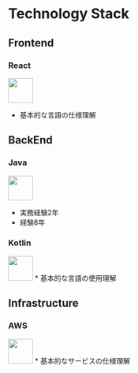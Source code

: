 # Technology Stack

## Frontend
### React
<img src="https://cdn.jsdelivr.net/gh/devicons/devicon/icons/react/react-original.svg" width="50" length="50" />

* 基本的な言語の仕様理解

## BackEnd
### Java
<img src="https://cdn.jsdelivr.net/gh/devicons/devicon/icons/java/java-original-wordmark.svg" width="50" length="50" />

* 実務経験2年
* 経験8年

### Kotlin
<img src="https://cdn.jsdelivr.net/gh/devicons/devicon/icons/kotlin/kotlin-original.svg" width="50" length="50" />
* 基本的な言語の使用理解

## Infrastructure
### AWS
<img src="https://cdn.jsdelivr.net/gh/devicons/devicon/icons/amazonwebservices/amazonwebservices-original.svg" width="50" length="50" />
* 基本的なサービスの仕様理解
